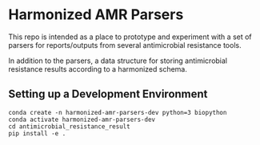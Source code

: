 # Harmonized AMR Parsers

This repo is intended as a place to prototype and experiment with a set of parsers for reports/outputs from several
antimicrobial resistance tools.

In addition to the parsers, a data structure for storing antimicrobial resistance results according to a harmonized schema.

## Setting up a Development Environment

```
conda create -n harmonized-amr-parsers-dev python=3 biopython
conda activate harmonized-amr-parsers-dev
cd antimicrobial_resistance_result
pip install -e .
```
